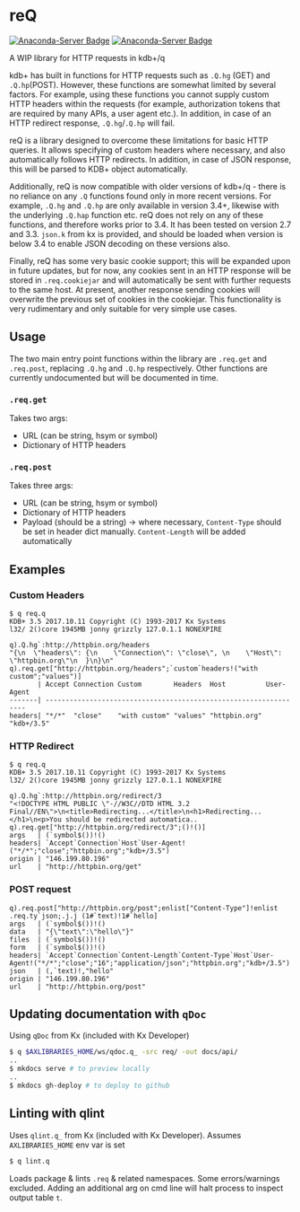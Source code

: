 # reQ

[![Anaconda-Server Badge](https://anaconda.org/jmcmurray/req/badges/version.svg)](https://anaconda.org/jmcmurray/req)
[![Anaconda-Server Badge](https://anaconda.org/jmcmurray/req/badges/downloads.svg)](https://anaconda.org/jmcmurray/req)

A WIP library for HTTP requests in kdb+/q

kdb+ has built in functions for HTTP requests such as `.Q.hg` (GET) and `.Q.hp`(POST). However, these functions are somewhat limited by several factors. For example, using these functions you cannot supply custom HTTP headers within the requests (for example, authorization tokens that are required by many APIs, a user agent etc.). In addition, in case of an HTTP redirect response, `.Q.hg`/`.Q.hp` will fail.

reQ is a library designed to overcome these limitations for basic HTTP queries. It allows specifying of custom headers where necessary, and also automatically follows HTTP redirects. In addition, in case of JSON response, this will be parsed to KDB+ object automatically.

Additionally, reQ is now compatible with older versions of kdb+/q - there is no reliance on any `.Q` functions found only in more recent versions. For example, `.Q.hg` and `.Q.hp` are only available in version 3.4+, likewise with the underlying `.Q.hap` function etc. reQ does not rely on any of these functions, and therefore works prior to 3.4. It has been tested on version 2.7 and 3.3. `json.k` from kx is provided, and should be loaded when version is below 3.4 to enable JSON decoding on these versions also.

Finally, reQ has some very basic cookie support; this will be expanded upon in future updates, but for now, any cookies sent in an HTTP response will be stored in `.req.cookiejar` and will automatically be sent with further requests to the same host. At present, another response sending cookies will overwrite the previous set of cookies in the cookiejar. This functionality is very rudimentary and only suitable for very simple use cases.

## Usage

The two main entry point functions within the library are `.req.get` and `.req.post`, replacing `.Q.hg` and `.Q.hp` respectively.
Other functions are currently undocumented but will be documented in time.

### `.req.get`

Takes two args:
* URL (can be string, hsym or symbol)
* Dictionary of HTTP headers

### `.req.post`

Takes three args:
* URL (can be string, hsym or symbol)
* Dictionary of HTTP headers
* Payload (should be a string) -> where necessary, `Content-Type` should be set in header dict manually. `Content-Length` will be added automatically

## Examples

### Custom Headers

```
$ q req.q                                                                                                                            
KDB+ 3.5 2017.10.11 Copyright (C) 1993-2017 Kx Systems
l32/ 2()core 1945MB jonny grizzly 127.0.1.1 NONEXPIRE

q).Q.hg`:http://httpbin.org/headers
"{\n  \"headers\": {\n    \"Connection\": \"close\", \n    \"Host\": \"httpbin.org\"\n  }\n}\n"
q).req.get["http://httpbin.org/headers";`custom`headers!("with custom";"values")]
       | Accept Connection Custom        Headers  Host          User-Agent
-------| -----------------------------------------------------------------
headers| "*/*"  "close"    "with custom" "values" "httpbin.org" "kdb+/3.5"
```

### HTTP Redirect

```
$ q req.q                                                                                                                            
KDB+ 3.5 2017.10.11 Copyright (C) 1993-2017 Kx Systems
l32/ 2()core 1945MB jonny grizzly 127.0.1.1 NONEXPIRE

q).Q.hg`:http://httpbin.org/redirect/3
"<!DOCTYPE HTML PUBLIC \"-//W3C//DTD HTML 3.2 Final//EN\">\n<title>Redirecting...</title>\n<h1>Redirecting...</h1>\n<p>You should be redirected automatica..
q).req.get["http://httpbin.org/redirect/3";()!()]
args   | (`symbol$())!()
headers| `Accept`Connection`Host`User-Agent!("*/*";"close";"httpbin.org";"kdb+/3.5")
origin | "146.199.80.196"
url    | "http://httpbin.org/get"
```

### POST request

```
q).req.post["http://httpbin.org/post";enlist["Content-Type"]!enlist .req.ty`json;.j.j (1#`text)!1#`hello]
args   | (`symbol$())!()
data   | "{\"text\":\"hello\"}"
files  | (`symbol$())!()
form   | (`symbol$())!()
headers| `Accept`Connection`Content-Length`Content-Type`Host`User-Agent!("*/*";"close";"16";"application/json";"httpbin.org";"kdb+/3.5")
json   | (,`text)!,"hello"
origin | "146.199.80.196"
url    | "http://httpbin.org/post"
```

## Updating documentation with `qDoc`

Using `qDoc` from Kx (included with Kx Developer)

```bash
$ q $AXLIBRARIES_HOME/ws/qdoc.q_ -src req/ -out docs/api/
..
$ mkdocs serve # to preview locally
..
$ mkdocs gh-deploy # to deploy to github
```

## Linting with qlint

Uses `qlint.q_` from Kx (included with Kx Developer). Assumes `AXLIBRARIES_HOME`
env var is set

```bash
$ q lint.q
```

Loads package & lints `.req` & related namespaces. Some errors/warnings
excluded. Adding an additional arg on cmd line will halt process to inspect
output table `t`.
